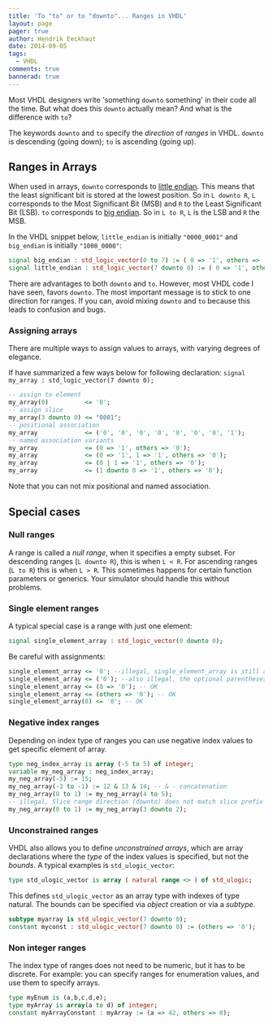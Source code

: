 ```yaml
---
title: 'To "to" or to "downto"... Ranges in VHDL'
layout: page 
pager: true
author: Hendrik Eeckhaut
date: 2014-09-05
tags: 
  - VHDL
comments: true
bannerad: true
---
```


Most VHDL designers write 'something `downto` something' in their code all the time. But what does this `downto` actually mean? And what is the difference with `to`?

The keywords `downto` and `to` specify the *direction* of *ranges* in VHDL. `downto` is descending (going down); `to` is ascending (going up).


## Ranges in Arrays

When used in arrays, `downto` corresponds to [little endian](http://en.wikipedia.org/wiki/Endianness). This means that the least significant bit is stored at the lowest position. So in `L downto R`, `L` corresponds to the Most Significant Bit (MSB) and `R` to the Least Significant Bit (LSB).
`to` corresponds to [big endian](http://en.wikipedia.org/wiki/Endianness). So in `L to R`, `L` is the LSB and `R` the MSB.

In the VHDL snippet below, `little_endian` is initially `"0000_0001"` and `big_endian` is initially `"1000_0000"`:
```vhdl
signal big_endian : std_logic_vector(0 to 7) := ( 0 => '1', others => '0');
signal little_endian : std_logic_vector(7 downto 0) := ( 0 => '1', others => '0');
```

There are advantages to both `downto` and `to`. However, most VHDL code I have seen, favors `downto`. The most important message is to stick to one direction for ranges. If you can, avoid mixing `downto` and `to` because this leads to confusion and bugs.


### Assigning arrays

There are multiple ways to assign values to arrays, with varying degrees of elegance.

If have summarized a few ways below for following declaration: `signal my_array : std_logic_vector(7 downto 0);`

```vhdl
-- assign to element
my_array(0)          <= '0';
-- assign slice
my_array(3 downto 0) <= "0001";
-- positional association
my_array             <= ('0', '0', '0', '0', '0', '0', '0', '1');
-- named association variants
my_array             <= (0 => '1', others => '0'); 
my_array             <= (0 => '1', 1 => '1', others => '0'); 
my_array             <= (0 | 1 => '1', others => '0');
my_array             <= (1 downto 0 => '1', others => '0'); 
```

Note that you can not mix positional and named association.

## Special cases

### Null ranges

A range is called a *null range*, when it specifies a empty subset. For descending ranges (`L downto R`), this is when `L < R`. For ascending ranges (`L to R`) this is when `L > R`. This sometimes happens for certain function parameters or generics. Your simulator should handle this without problems. 

### Single element ranges

A typical special case is a range with just one element:
```vhdl
signal single_element_array : std_logic_vector(0 downto 0);
```

Be careful with assignments:
```vhdl
single_element_array <= '0'; --illegal, single_element_array is still an array
single_element_array <= ('0'); --also illegal, the optional parentheses do not turn this into an array
single_element_array <= (0 => '0'); -- OK
single_element_array <= (others => '0'); -- OK
single_element_array(0) <= '0'; -- OK
```

### Negative index ranges

Depending on index type of ranges you can use negative index values to get specific element of array.

```vhdl
type neg_index_array is array (-5 to 5) of integer;
variable my_neg_array : neg_index_array;
my_neg_array(-5) := 15;
my_neg_array(-3 to -1) := 12 & 13 & 14; -- & - concatenation
my_neg_array(0 to 1) := my_neg_array(4 to 5);
-- illegal, Slice range direction (downto) does not match slice prefix direction (to).
my_neg_array(0 to 1) := my_neg_array(3 downto 2);
```

### Unconstrained ranges

VHDL also allows you to define *unconstrained arrays*, which are array declarations where the *type* of the index values is specified, but not the *bounds*.
A typical examples is  `std_ulogic_vector`:
```vhdl
type std_ulogic_vector is array ( natural range <> ) of std_ulogic;
```
This defines `std_ulogic_vector` as an array type with indexes of type natural. The bounds can be specified via *object* creation or via a *subtype*.

```vhdl
subtype myarray is std_ulogic_vector(7 downto 0);
constant myconst : std_ulogic_vector(7 downto 0) := (others => '0');
```

### Non integer ranges

The index type of ranges does not need to be numeric, but it has to be discrete. For example: you can specify ranges for enumeration values, and use them to specify arrays.

```vhdl
type myEnum is (a,b,c,d,e);
type myArray is array(a to d) of integer;
constant myArrayConstant : myArray := (a => 42, others => 0);
```
